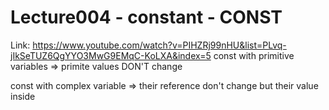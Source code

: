 Lecture004 - constant - CONST
====================================
Link: https://www.youtube.com/watch?v=PIHZRj99nHU&list=PLvq-jIkSeTUZ6QgYYO3MwG9EMqC-KoLXA&index=5
const with primitive variables => primite values DON'T change

const with complex variable => their reference don't change but their value inside

